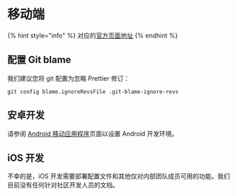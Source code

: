 # 移动端

{% hint style="info" %}
对应的[官方页面地址](https://contributing.bitwarden.com/mobile/)
{% endhint %}

## 配置 Git blame <a href="#configure-git-blame" id="configure-git-blame"></a>

我们建议您将 git 配置为忽略 Prettier 修订：

```
git config blame.ignoreRevsFile .git-blame-ignore-revs
```

## 安卓开发 <a href="#android-development" id="android-development"></a>

请参阅 [Android 移动应用程序](android.md)页面以设置 Android 开发环境。

## iOS 开发 <a href="#ios-development" id="ios-development"></a>

不幸的是，iOS 开发需要部署配置文件和其他仅对内部团队成员可用的功能。我们目前没有任何针对社区开发人员的文档。
